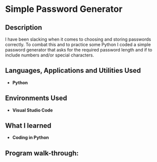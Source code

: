 <h1>Simple Password Generator</h1>



<h2>Description</h2>
I have been slacking when it comes to choosing and storing passwords correctly. To combat this and to practice some Python I coded a simple password generator that asks for the required password length and if to include numbers and/or special characters.
<br />


<h2>Languages, Applications and Utilities Used</h2>

- <b>Python</b>


<h2>Environments Used </h2>

- <b>Visual Studio Code</b> 
  
<h2>What I learned</h2>

- <b>Coding in Python</b>


<h2>Program walk-through:</h2>

